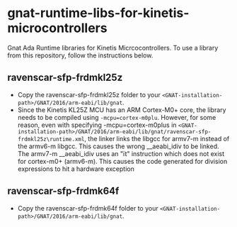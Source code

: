 # gnat-runtime-libs-for-kinetis-microcontrollers

Gnat Ada Runtime libraries for Kinetis Micrcocontrollers.
To use a library from this repository, follow the instructions below.

## ravenscar-sfp-frdmkl25z

- Copy the ravenscar-sfp-frdmkl25z folder to your `<GNAT-installation-path>/GNAT/2016/arm-eabi/lib/gnat`.
- Since the Kinetis KL25Z MCU has an ARM Cortex-M0+ core, the library needs to be compiled
  using `-mcpu=cortex-m0plu`. However, for some reason, even with specifying -mcpu=cortex-m0plus in 
  `<GNAT-installation-path>/GNAT/2016/arm-eabi/lib/gnat/ravenscar-sfp-frdmkl25z\runtime.xml`,
  the linker links the libgcc for armv7-m instead of the armv6-m libgcc. 
  This causes the wrong __aeabi_idiv to be linked. The armv7-m __aeabi_idiv 
  uses an "ït" instruction which does not exist for cortex-m0+ (armv6-m). This 
  causes the code generated for division expressions to hit a hardware exception  

## ravenscar-sfp-frdmk64f

- Copy the ravenscar-sfp-frdmk64f folder to your `<GNAT-installation-path>/GNAT/2016/arm-eabi/lib/gnat`.
